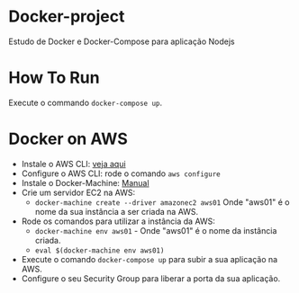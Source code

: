 # Docker-project

Estudo de Docker e Docker-Compose para aplicação Nodejs

# How To Run

Execute o commando `docker-compose up`.

# Docker on AWS

- Instale o AWS CLI: [veja aqui](https://docs.aws.amazon.com/pt_br/cli/latest/userguide/cli-chap-install.html)
- Configure o AWS CLI: rode o comando `aws configure`
- Instale o Docker-Machine: [Manual](https://docs.docker.com/machine/install-machine/)
- Crie um servidor EC2 na AWS: 
  - `docker-machine create --driver amazonec2 aws01`
  Onde "aws01" é o nome da sua instância a ser criada na AWS.
- Rode os comandos para utilizar a instância da AWS:
  - `docker-machine env aws01` - Onde "aws01" é o nome da instância criada.
  - `eval $(docker-machine env aws01)`
- Execute o comando `docker-compose up` para subir a sua aplicação na AWS.
- Configure o seu Security Group para liberar a porta da sua aplicação.